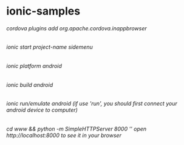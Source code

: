 ionic-samples
=============


###### cordova plugins add org.apache.cordova.inappbrowser
###### ionic start project-name sidemenu
###### ionic platform android
###### ionic build android
###### ionic run/emulate android  (if use 'run', you should first connect your android device to computer)

###### cd www && python -m SimpleHTTPServer 8000  '' open http://localhost:8000 to see it in your browser
